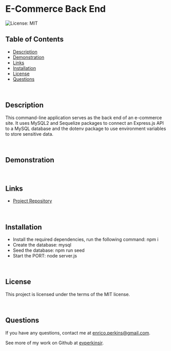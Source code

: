 # E-Commerce Back End
![License: MIT](https://img.shields.io/badge/License-MIT-yellow.svg)

## Table of Contents
* [Description](#description)
* [Demonstration](#demonstration)
* [Links](#links)
* [Installation](#installation)
* [License](#license)
* [Questions](#questions)
<p>&nbsp</p>

## Description
This command-line application serves as the back end of an e-commerce site. It uses MySQL2 and Sequelize packages to connect an Express.js API to a MySQL database and the dotenv package to use environment variables to store sensitive data.
<p>&nbsp</p>

## Demonstration

<p>&nbsp</p>

## Links
- [Project Repository](https://github.com/evperkinsjr/e-commerce-back-end)
<p>&nbsp</p>

## Installation
- Install the required dependencies, run the following command: npm i
- Create the database: mysql
- Seed the database: npm run seed
- Start the PORT: node server.js
<p>&nbsp</p>

## License
This project is licensed under the terms of the MIT license.
<p>&nbsp</p>

## Questions
If you have any questions, contact me at enrico.perkins@gmail.com.

See more of my work on Github at [evperkinsjr](https://github.com/evperkinsjr/).